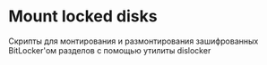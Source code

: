 # Mount locked disks
Скрипты для монтирования и размонтирования зашифрованных BitLocker'ом разделов с помощью утилиты dislocker
